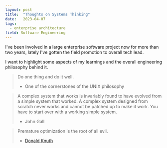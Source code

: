 ```yaml
---
layout: post
title:  "Thoughts on Systems Thinking"
date:   2023-04-07
tags:
  - enterprise architecture
field: Software Engineering
---
```


I've been involved in a large enterprise software project now for more than two years, lately I've
gotten the field promotion to overall tech lead.

I want to highlight some aspects of my learnings and the overall engineering philosophy behind it.

> Do one thing and do it well.
> - One of the cornerstones of the UNIX philosophy

> A complex system that works is invariably found to have evolved from a simple system that worked.
> A complex system designed from scratch never works and cannot be patched up to make it work. You
> have to start over with a working simple system.
> - John Gall

> Premature optimization is the root of all evil.
> - [Donald Knuth](https://dl.acm.org/doi/10.1145/356635.356640)
